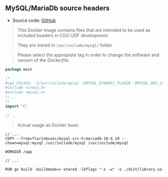 ## MySQL/MariaDb source headers

- Source code: [GitHub](https://github.com/florinbuzec/mysql-src-h)

> This Docker image contains files that are intended to be used as included headers in CGO UDF development.

> They are stored in ``/usr/include/mysql/`` folder

> Please select the appropiate tag in order to change the software and version of the *Dockerfile*.

```go
package main

/*
#cgo CFLAGS: -I/usr/include/mysql -DMYSQL_DYNAMIC_PLUGIN -DMYSQL_ABI_CHECK
#include <stdio.h>
#include <mysql.h>
// ...
*/
import "C"

// ...
```

> Actual usage as Docker base:
```docker
// ...
COPY --from=florinbuzec/mysql-src-h:mariadb-10.6.19 --chown=mysql:mysql /usr/include/mysql /usr/include/mysql

WORKDIR /app

// ...

RUN go build -buildmode=c-shared -ldflags "-s -w" -o ./dist/library.so

```